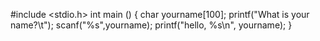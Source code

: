 #include <stdio.h>
int main ()
{
 char yourname[100];
 printf("What is your name?\t");
 scanf("%s",yourname);
 printf("hello, %s\n", yourname);
}
